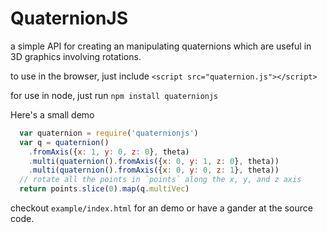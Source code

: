 # QuaternionJS

a simple API for creating an manipulating quaternions which are useful in 3D graphics involving rotations.

to use in the browser, just include `<script src="quaternion.js"></script>`

for use in node, just run `npm install quaternionjs`

Here's a small demo

````js
  var quaternion = require('quaternionjs')
  var q = quaternion()
    .fromAxis({x: 1, y: 0, z: 0}, theta)
    .multi(quaternion().fromAxis({x: 0, y: 1, z: 0}, theta))
    .multi(quaternion().fromAxis({x: 0, y: 0, z: 1}, theta))
  // rotate all the points in `points` along the x, y, and z axis
  return points.slice(0).map(q.multiVec)
````

checkout `example/index.html` for an demo or have a gander at the source code.

